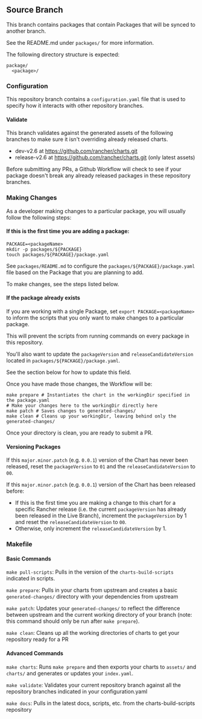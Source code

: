 ## Source Branch

This branch contains packages that contain Packages that will be synced to another branch.

See the README.md under `packages/` for more information.

The following directory structure is expected:
```text
package/
  <package>/
```

### Configuration

This repository branch contains a `configuration.yaml` file that is used to specify how it interacts with other repository branches.

#### Validate

This branch validates against the generated assets of the following branches to make sure it isn't overriding already released charts.
- dev-v2.6 at https://github.com/rancher/charts.git
- release-v2.6 at https://github.com/rancher/charts.git (only latest assets)

Before submitting any PRs, a Github Workflow will check to see if your package doesn't break any already released packages in these repository branches.

### Making Changes

As a developer making changes to a particular package, you will usually follow the following steps:

#### If this is the first time you are adding a package:

```shell
PACKAGE=<packageName>
mkdir -p packages/${PACKAGE}
touch packages/${PACKAGE}/package.yaml
```

See `packages/README.md` to configure the `packages/${PACKAGE}/package.yaml` file based on the Package that you are planning to add.

To make changes, see the steps listed below.

#### If the package already exists

If you are working with a single Package, set `export PACKAGE=<packageName>` to inform the scripts that you only want to make changes to a particular package.

This will prevent the scripts from running commands on every package in this repository.

You'll also want to update the `packageVersion` and `releaseCandidateVersion` located in `packages/${PACKAGE}/package.yaml`.

See the section below for how to update this field.

Once you have made those changes, the Workflow will be:
```shell
make prepare # Instantiates the chart in the workingDir specified in the package.yaml
# Make your changes here to the workingDir directly here
make patch # Saves changes to generated-changes/
make clean # Cleans up your workingDir, leaving behind only the generated-changes/
```

Once your directory is clean, you are ready to submit a PR.

#### Versioning Packages

If this `major.minor.patch` (e.g. `0.0.1`) version of the Chart has never been released, reset the `packageVersion` to `01` and the `releaseCandidateVersion` to `00`.

If this `major.minor.patch` (e.g. `0.0.1`) version of the Chart has been released before:
- If this is the first time you are making a change to this chart for a specific Rancher release (i.e. the current `packageVersion` has already been released in the Live Branch), increment the `packageVersion` by 1 and reset the `releaseCandidateVersion` to `00`.
- Otherwise, only increment the `releaseCandidateVersion` by 1.

### Makefile

#### Basic Commands

`make pull-scripts`: Pulls in the version of the `charts-build-scripts` indicated in scripts.

`make prepare`: Pulls in your charts from upstream and creates a basic `generated-changes/` directory with your dependencies from upstream

`make patch`: Updates your `generated-changes/` to reflect the difference between upstream and the current working directory of your branch (note: this command should only be run after `make prepare`).

`make clean`: Cleans up all the working directories of charts to get your repository ready for a PR

#### Advanced Commands

`make charts`: Runs `make prepare` and then exports your charts to `assets/` and `charts/` and generates or updates your `index.yaml`.

`make validate`: Validates your current repository branch against all the repository branches indicated in your configuration.yaml

`make docs`: Pulls in the latest docs, scripts, etc. from the charts-build-scripts repository